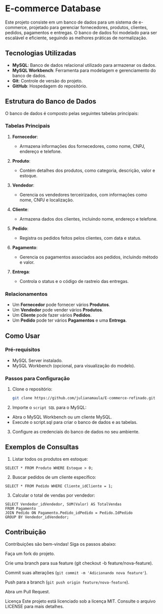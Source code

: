 # E-commerce Database

Este projeto consiste em um banco de dados para um sistema de e-commerce, projetado para gerenciar fornecedores, produtos, clientes, pedidos, pagamentos e entregas. O banco de dados foi modelado para ser escalável e eficiente, seguindo as melhores práticas de normalização.

## Tecnologias Utilizadas

- **MySQL**: Banco de dados relacional utilizado para armazenar os dados.
- **MySQL Workbench**: Ferramenta para modelagem e gerenciamento do banco de dados.
- **Git**: Controle de versão do projeto.
- **GitHub**: Hospedagem do repositório.

## Estrutura do Banco de Dados

O banco de dados é composto pelas seguintes tabelas principais:

### Tabelas Principais

1. **Fornecedor**:
   - Armazena informações dos fornecedores, como nome, CNPJ, endereço e telefone.

2. **Produto**:
   - Contém detalhes dos produtos, como categoria, descrição, valor e estoque.

3. **Vendedor**:
   - Gerencia os vendedores terceirizados, com informações como nome, CNPJ e localização.

4. **Cliente**:
   - Armazena dados dos clientes, incluindo nome, endereço e telefone.

5. **Pedido**:
   - Registra os pedidos feitos pelos clientes, com data e status.

6. **Pagamento**:
   - Gerencia os pagamentos associados aos pedidos, incluindo método e valor.

7. **Entrega**:
   - Controla o status e o código de rastreio das entregas.

### Relacionamentos

- Um **Fornecedor** pode fornecer vários **Produtos**.
- Um **Vendedor** pode vender vários **Produtos**.
- Um **Cliente** pode fazer vários **Pedidos**.
- Um **Pedido** pode ter vários **Pagamentos** e uma **Entrega**.

## Como Usar

### Pré-requisitos

- MySQL Server instalado.
- MySQL Workbench (opcional, para visualização do modelo).

### Passos para Configuração

1. Clone o repositório:
   ```bash
   git clone https://github.com/julianamaula/E-commerce-refinado.git

2. Importe o ```script SQL``` para o MySQL:
  - Abra o MySQL Workbench ou um cliente MySQL.
  - Execute o script.sql para criar o banco de dados e as tabelas.
3. Configure as credenciais do banco de dados no seu ambiente.

## Exemplos de Consultas

1. Listar todos os produtos em estoque:
```
SELECT * FROM Produto WHERE Estoque > 0;

```

2. Buscar pedidos de um cliente específico:
```
SELECT * FROM Pedido WHERE Cliente_idCliente = 1;
```
3. Calcular o total de vendas por vendedor:
```
SELECT Vendedor_idVendedor, SUM(Valor) AS TotalVendas
FROM Pagamento
JOIN Pedido ON Pagamento.Pedido_idPedido = Pedido.IdPedido
GROUP BY Vendedor_idVendedor;
```

## Contribuição

Contribuições são bem-vindas! Siga os passos abaixo:

Faça um fork do projeto.

Crie uma branch para sua feature (git checkout -b feature/nova-feature).

Commit suas alterações (```git commit -m 'Adicionando nova feature'```).

Push para a branch (```git push origin feature/nova-feature```).

Abra um Pull Request.

Licença
Este projeto está licenciado sob a licença MIT. Consulte o arquivo LICENSE para mais detalhes.



   
